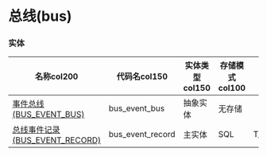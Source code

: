 # 总线(bus) <!-- {docsify-ignore-all} -->



### 实体

|    名称col200   | 代码名col150      |  实体类型col150   | 存储模式col100 | 表名称col200   |    联合主键col100   |  主状态col100   |  权限控制col150  |  启用审计col100    |  备注col500  |
| --------  |------------| -----   |  --------|  --------|  --------|    -------- | -------- | -------- |-------- |
|[事件总线(BUS_EVENT_BUS)](module/bus/bus_event_bus)|bus_event_bus|抽象实体|无存储||否|否|自控制|否||
|[总线事件记录(BUS_EVENT_RECORD)](module/bus/bus_event_record)|bus_event_record|主实体|SQL|T_BUS_EVENT_RECORD|否|否|自控制|否||

